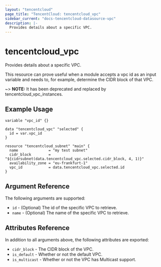 ```yaml
---
layout: "tencentcloud"
page_title: "TencentCloud: tencentcloud_vpc"
sidebar_current: "docs-tencentcloud-datasource-vpc"
description: |-
  Provides details about a specific VPC.
---
```


# tencentcloud_vpc

Provides details about a specific VPC.

This resource can prove useful when a module accepts a vpc id as an input variable and needs to, for example, determine the CIDR block of that VPC.

~> **NOTE:** It has been deprecated and replaced by tencentcloud_vpc_instances.

## Example Usage

```hcl
variable "vpc_id" {}

data "tencentcloud_vpc" "selected" {
  id = var.vpc_id
}

resource "tencentcloud_subnet" "main" {
  name              = "my test subnet"
  cidr_block        = "${cidrsubnet(data.tencentcloud_vpc.selected.cidr_block, 4, 1)}"
  availability_zone = "eu-frankfurt-1"
  vpc_id            = data.tencentcloud_vpc.selected.id
}
```

## Argument Reference

The following arguments are supported:

* `id` - (Optional) The id of the specific VPC to retrieve.
* `name` - (Optional) The name of the specific VPC to retrieve.

## Attributes Reference

In addition to all arguments above, the following attributes are exported:

* `cidr_block` - The CIDR block of the VPC.
* `is_default` - Whether or not the default VPC.
* `is_multicast` - Whether or not the VPC has Multicast support.


